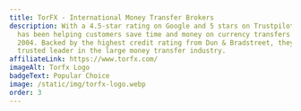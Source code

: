 ```yaml
---
title: TorFX - International Money Transfer Brokers
description: With a 4.5-star rating on Google and 5 stars on Trustpilot, TorFX
  has been helping customers save time and money on currency transfers since
  2004. Backed by the highest credit rating from Dun & Bradstreet, they are a
  trusted leader in the large money transfer industry.
affiliateLink: https://www.torfx.com/
imageAlt: Torfx Logo
badgeText: Popular Choice
image: /static/img/torfx-logo.webp
order: 3
---
```

